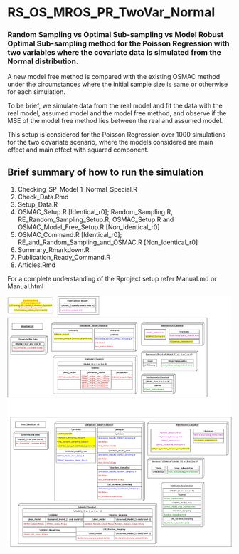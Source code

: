 
# RS_OS_MROS_PR_TwoVar_Normal

<!-- badges: start -->
<!-- badges: end -->

### Random Sampling vs Optimal Sub-sampling vs Model Robust Optimal Sub-sampling method for the Poisson Regression with two variables where the covariate data is simulated from the Normal distribution.

A new model free method is compared with the existing OSMAC method under the circumstances where the initial sample size is same or otherwise for each simulation. 

To be brief, we simulate data from the real model and fit the data with the real model, assumed model and the model free method, and observe if the MSE of the model free method lies between the real and assumed model.

This setup is considered for the Poisson Regression over 1000 simulations for the two covariate scenario, where the models considered are main effect and main effect with squared component.

## Brief summary of how to run the simulation

1. Checking_SP_Model_1_Normal_Special.R
2. Check_Data.Rmd
3. Setup_Data.R
4. OSMAC_Setup.R [Identical_r0]; Random_Sampling.R, RE_Random_Sampling_Setup.R, OSMAC_Setup.R and OSMAC_Model_Free_Setup.R [Non_Identical_r0]
5. OSMAC_Command.R [Identical_r0]; RE_and_Random_Sampling_and_OSMAC.R [Non_Identical_r0]
6. Summary_Rmarkdown.R
7. Publication_Ready_Command.R
8. Articles.Rmd

For a complete understanding of the Rproject setup refer Manual.md or Manual.html

![](Images/Brief_FullDiagram.png)
